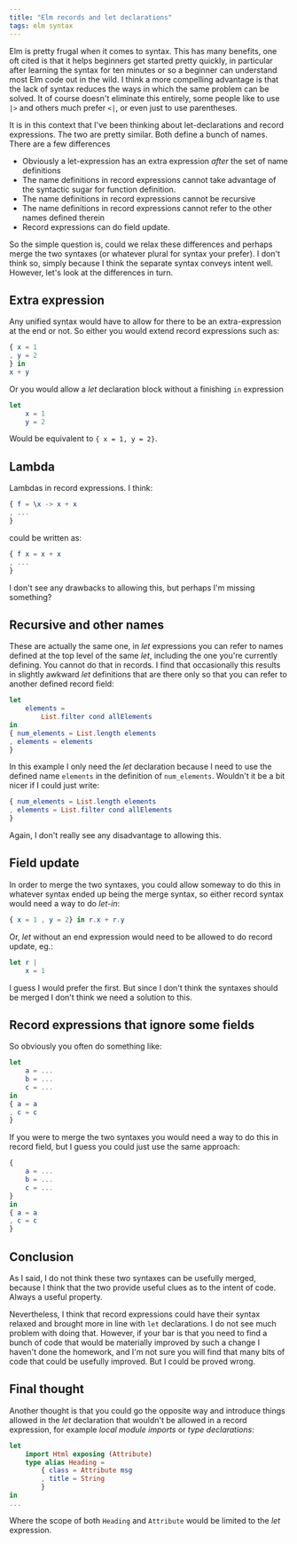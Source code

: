 ```yaml
---
title: "Elm records and let declarations"
tags: elm syntax 
---
```


Elm is pretty frugal when it comes to syntax. This has many benefits, one oft cited is that it helps beginners get started pretty quickly, in particular after learning the syntax for ten minutes or so a beginner can understand most Elm code out in the wild. I think a more compelling advantage is that the lack of syntax reduces the ways in which the same problem can be solved. It of course doesn't eliminate this entirely, some people like to use `|>` and others much prefer `<|`, or even just to use parentheses.

It is in this context that I've been thinking about let-declarations and record expressions. The two are pretty similar. Both define a bunch of names. There are a few differences

* Obviously a let-expression has an extra expression *after* the set of name definitions
* The name definitions in record expressions cannot take advantage of the syntactic sugar for function definition.
* The name definitions in record expressions cannot be recursive
* The name definitions in record expressions cannot refer to the other names defined therein
* Record expressions can do field update.

So the simple question is, could we relax these differences and perhaps merge the two syntaxes (or whatever plural for syntax your prefer). I don't think so, simply because I think the separate syntax conveys intent well.  However, let's look at the differences in turn.


## Extra expression

Any unified syntax would have to allow for there to be an extra-expression at the end or not. So either you would extend record expressions such as:



```elm
{ x = 1
, y = 2
} in
x + y
```

Or you would allow a *let* declaration block without a finishing `in` expression


```elm
let
    x = 1
    y = 2
```

Would be equivalent to `{ x = 1, y = 2}`.

## Lambda 
Lambdas in record expressions. I think:

```elm
{ f = \x -> x + x
, ...
}
```
could be written as:

```elm
{ f x = x + x
, ...
}
```

I don't see any drawbacks to allowing this, but perhaps I'm missing something?

## Recursive and other names

These are actually the same one, in *let* expressions you can refer to names defined at the top level of the same *let*, including the one you're currently defining. You cannot do that in records. I find that occasionally this results in slightly awkward *let* definitions that are there only so that you can refer to another defined record field:

```elm
let
    elements =
        List.filter cond allElements
in
{ num_elements = List.length elements
, elements = elements
}
```

In this example I only need the *let* declaration because I need to use the defined name `elements` in the definition of `num_elements`. Wouldn't it be a bit nicer if I could just write:


```elm
{ num_elements = List.length elements
, elements = List.filter cond allElements
}
```

Again, I don't really see any disadvantage to allowing this. 

## Field update

In order to merge the two syntaxes, you could allow someway to do this in whatever syntax ended up being the merge syntax, so either record syntax would need a way to do *let-in*:

```elm
{ x = 1 , y = 2} in r.x + r.y
```

Or, *let* without an end expression would need to be allowed to do record update, eg.:

```elm
let r |
    x = 1
```

I guess I would prefer the first. But since I don't think the syntaxes should be merged I don't think we need a solution to this.

## Record expressions that ignore some fields

So obviously you often do something like:


```elm
let
    a = ...
    b = ...
    c = ...
in
{ a = a
, c = c
}
```

If you were to merge the two syntaxes you would need a way to do this in record field, but I guess you could just use the same approach:

```elm
{
    a = ...
    b = ...
    c = ...
}
in
{ a = a
, c = c
}
```

## Conclusion

As I said, I do not think these two syntaxes can be usefully merged, because I think that the two provide useful clues as to the intent of code. Always a useful property.

Nevertheless, I think that record expressions could have their syntax relaxed and brought more in line with `let` declarations. I do not see much problem with doing that. However, if your bar is that you need to find a bunch of code that would be materially improved by such a change I haven't done the homework, and I'm not sure you will find that many bits of code that could be usefully improved. But I could be proved wrong.

## Final thought

Another thought is that you could go the opposite way and introduce things allowed in the *let* declaration that wouldn't be allowed in a record expression, for example *local module imports* or *type declarations*:


```elm
let
    import Html exposing (Attribute)
    type alias Heading =
        { class = Attribute msg
        , title = String
        }
in
...
```
Where the scope of both `Heading` and `Attribute` would be limited to the *let* expression.

